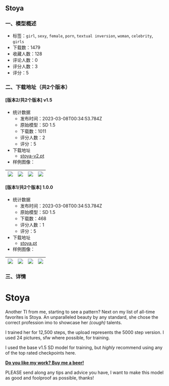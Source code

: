 ## Stoya
### 一、模型概述

- 标签：`girl`, `sexy`, `female`, `porn`, `textual inversion`, `woman`, `celebrity`, `girls`
- 下载数：1479
- 收藏人数：128
- 评论人数：0
- 评分人数：3
- 评分：5

### 二、下载地址（共2个版本）

#### [版本2/共2个版本] v1.5

- 统计数据
  - 发布时间：2023-03-08T00:34:53.784Z
  - 原始模型：SD 1.5
  - 下载数：1011
  - 评分人数：2
  - 评分：5
- 下载地址
  - [stoya-v2.pt](https://civitai.com/api/download/models/19503)
- 样例图像：

| <img src="https://image.civitai.com/xG1nkqKTMzGDvpLrqFT7WA/56963715-af3d-4690-a1ce-b1878a816300/width=450/204789.jpeg" /> | <img src="https://image.civitai.com/xG1nkqKTMzGDvpLrqFT7WA/b830d8e8-12df-4e01-3d0d-4b5e540e1200/width=450/204787.jpeg" /> | <img src="https://image.civitai.com/xG1nkqKTMzGDvpLrqFT7WA/df793dba-d52c-4df1-8e57-64b967079000/width=450/204786.jpeg" /> | <img src="https://image.civitai.com/xG1nkqKTMzGDvpLrqFT7WA/8cfd3635-b1dc-40f8-9ba4-2d5356abb400/width=450/204785.jpeg" /> |
| ---- | ---- | ---- | ---- |

#### [版本1/共2个版本] 1.0.0

- 统计数据
  - 发布时间：2023-03-08T00:34:53.784Z
  - 原始模型：SD 1.5
  - 下载数：468
  - 评分人数：1
  - 评分：5
- 下载地址
  - [stoya.pt](https://civitai.com/api/download/models/10100)
- 样例图像：

| <img src="https://image.civitai.com/xG1nkqKTMzGDvpLrqFT7WA/7885f71d-fac5-4586-5e10-2c1868cfdf00/width=450/98547.jpeg" /> | <img src="https://image.civitai.com/xG1nkqKTMzGDvpLrqFT7WA/d1348641-0e69-40da-298e-d523c580d100/width=450/98545.jpeg" /> | <img src="https://image.civitai.com/xG1nkqKTMzGDvpLrqFT7WA/bed3bba6-a14d-4c73-f4d5-9294c225fd00/width=450/98550.jpeg" /> | <img src="https://image.civitai.com/xG1nkqKTMzGDvpLrqFT7WA/a8070dc6-ed06-4bcd-c59c-d68ac70c7300/width=450/98549.jpeg" /> |
| ---- | ---- | ---- | ---- |


### 三、详情
<h1>Stoya</h1><p>Another TI from me, starting to see a pattern? Next on my list of all-time favorites is Stoya. An unparalleled beauty by any standard, she chose the correct profession imo to showcase her <em>(cough)</em> talents.</p><p>I trained her for 12,500 steps, the upload represents the 5000 step version. I used 24 pictures, sfw where possible, for training.</p><p>I used the base v1.5 SD model for training, but <em>highly</em> recommend using any of the top rated checkpoints here.</p><p><a target="_blank" rel="ugc" href="https://www.buymeacoffee.com/bozack3000"><strong>Do you like my work? Buy me a beer! </strong></a></p><p>PLEASE send along any tips and advice you have, I want to make this model as good and foolproof as possible, thanks!</p>